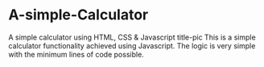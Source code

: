 # A-simple-Calculator
A simple calculator using HTML, CSS & Javascript title-pic This is a simple calculator functionality achieved using Javascript. The logic is very simple with the minimum lines of code possible.
